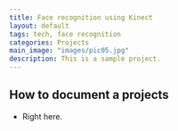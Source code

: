 ```yaml
---
title: Face recognition using Kinect
layout: default
tags: tech, face recognition
categories: Projects
main_image: "images/pic05.jpg"
description: This is a sample project.
---
```


## How to document a projects
* Right here.
